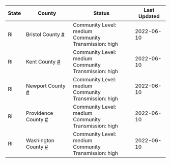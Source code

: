State | County | Status | Last Updated
--- | --- | --- | --- 
RI | Bristol County <a href="#bristol_county">#</a> | <a name="bristol_county"></a>Community Level: medium<br/>Community Transmission: high | 2022-06-10
RI | Kent County <a href="#kent_county">#</a> | <a name="kent_county"></a>Community Level: medium<br/>Community Transmission: high | 2022-06-10
RI | Newport County <a href="#newport_county">#</a> | <a name="newport_county"></a>Community Level: medium<br/>Community Transmission: high | 2022-06-10
RI | Providence County <a href="#providence_county">#</a> | <a name="providence_county"></a>Community Level: medium<br/>Community Transmission: high | 2022-06-10
RI | Washington County <a href="#washington_county">#</a> | <a name="washington_county"></a>Community Level: medium<br/>Community Transmission: high | 2022-06-10
